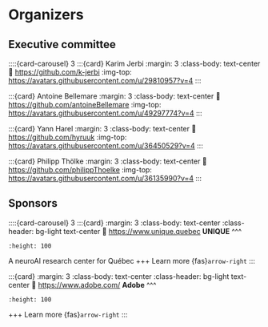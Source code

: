 # Organizers

## Executive committee

::::{card-carousel} 3
:::{card} Karim Jerbi
:margin: 3
:class-body: text-center
:link: https://github.com/k-jerbi
:img-top: https://avatars.githubusercontent.com/u/29810957?v=4
:::

:::{card} Antoine Bellemare
:margin: 3
:class-body: text-center
:link: https://github.com/antoineBellemare
:img-top: https://avatars.githubusercontent.com/u/49297774?v=4
:::

:::{card} Yann Harel
:margin: 3
:class-body: text-center
:link: https://github.com/hyruuk
:img-top: https://avatars.githubusercontent.com/u/36450529?v=4
:::

:::{card} Philipp Thölke
:margin: 3
:class-body: text-center
:link: https://github.com/philippThoelke
:img-top: https://avatars.githubusercontent.com/u/36135990?v=4
:::


## Sponsors

::::{card-carousel} 3
:::{card}
:margin: 3
:class-body: text-center
:class-header: bg-light text-center
:link: https://www.unique.quebec
**UNIQUE**
^^^
```{image} images/logo_unique.png
:height: 100
```
A neuroAI research center for Québec
+++
Learn more {fas}`arrow-right`
:::


:::{card}
:margin: 3
:class-body: text-center
:class-header: bg-light text-center
:link: https://www.adobe.com/
**Adobe**
^^^
```{image} images/logo_adobe.png
:height: 100
```
+++
Learn more {fas}`arrow-right`
:::